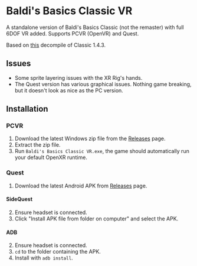 # Baldi's Basics Classic VR

A standalone version of Baldi's Basics Classic (not the remaster) with full 6DOF VR added. Supports PCVR (OpenVR) and Quest.

Based on [this](https://porkypowers.itch.io/baldi-open-source-classic-party) decompile of Classic 1.4.3.

## Issues
- Some sprite layering issues with the XR Rig's hands.
- The Quest version has various graphical issues. Nothing game breaking, but it doesn't look as nice as the PC version.

## Installation
### PCVR
1) Download the latest Windows zip file from the [Releases](https://github.com/mochi-mitsu/bbvr/releases/latest) page.
2) Extract the zip file.
3) Run `Baldi's Basics Classic VR.exe`, the game should automatically run your default OpenXR runtime. 

### Quest
1) Download the latest Android APK from [Releases](https://github.com/mochi-mitsu/bbvr/releases/latest) page.
   
#### SideQuest
2) Ensure headset is connected.
3) Click "Install APK file from folder on computer" and select the APK.

#### ADB
2) Ensure headset is connected.
3) `cd` to the folder containing the APK.
4) Install with `adb install`.
